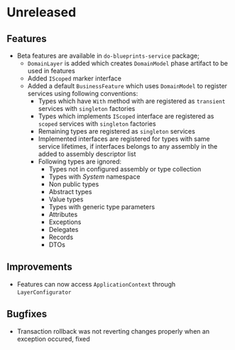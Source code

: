 # Unreleased

## Features

- Beta features are available in `do-blueprints-service` package;
  - `DomainLayer` is added which creates `DomainModel` phase artifact to be 
    used in features
  - Added `IScoped` marker interface  
  - Added a default `BusinessFeature` which uses `DomainModel` to register
    services using following conventions:
    - Types which have `With` method with are registered as `transient` 
      services with `singleton` factories
    - Types which implements `IScoped` interface are registered as 
      `scoped` services with `singleton` factories
    - Remaining types are registered as `singleton` services
    - Implemented interfaces are registered for types with same service 
      lifetimes, if interfaces belongs to any assembly in the added to 
      assembly descriptor list
    - Following types are ignored:
      - Types not in configured assembly or type collection
      - Types with _System_ namespace
      - Non public types
      - Abstract types
      - Value types
      - Types with generic type parameters
      - Attributes
      - Exceptions
      - Delegates
      - Records
      - DTOs  

## Improvements    

- Features can now access `ApplicationContext` through `LayerConfigurator`

## Bugfixes

- Transaction rollback was not reverting changes properly when an exception 
  occured, fixed
